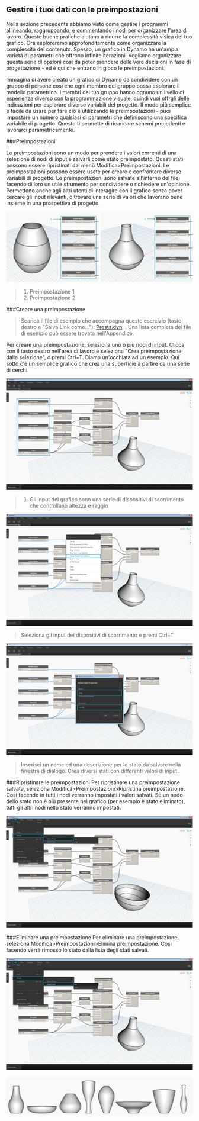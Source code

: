 ## Gestire i tuoi dati con le preimpostazioni

Nella sezione precedente abbiamo visto come gestire i programmi allineando, raggruppando, e commentando i nodi per organizzare l'area di lavoro. Queste buone pratiche aiutano a ridurre la complessità visica del tuo grafico. Ora esploreremo approfonditamente come organizzare la complessità del contenuto. Spesso, un grafico in Dynamo ha un'ampia varietà di parametri che offrono infinite iterazioni. Vogliamo organizzare questa serie di opzioni così da poter prendere delle vere decisioni in fase di progettazione - ed è qui che entrano in gioco le preimpostazioni.

Immagina di avere creato un grafico di Dynamo da condividere con un gruppo di persone così che ogni membro del gruppo possa esplorare il modello parametrico. I membri del tuo gruppo hanno ognuno un livello di esperienza diverso con la programmazione visuale, quindi vuoi offrgli delle indicazioni per esplorare diverse variabili del progetto. Il modo più semplice e facile da usare per fare ciò è utilizzando le preimpostazioni - puoi impostare un numero qualsiasi di parametri che definiscono una specifica variabile di progetto. Questo ti permette di ricaricare schemi precedenti e lavorarci parametricamente.

###Preimpostazioni

Le preimpostazioni sono un modo per prendere i valori correnti di una selezione di nodi di input e salvarli come stato preimpostato. Questi stati possono essere ripristinati dal menù Modifica>Preimpostazioni. Le preimpostazioni possono essere usate per creare e confrontare diverse variabili di progetto. Le preimpostazioni sono salvate all'interno del file, facendo di loro un utile strumento per condividere o richiedere un'opinione. Permettono anche agli altri utenti di interagire con il grafico senza dover cercare gli input rilevanti, o trovare una serie di valori che lavorano bene insieme in una prospettiva di progetto.

![](images/3-5/presetsA.png)
>1. Preimpostazione 1
>2. Preimpostazione 2

###Creare una preimpostazione

>Scarica il file di esempio che accompagna questo esercizio (tasto destro e "Salva Link come..."): [Prests.dyn](datasets/3-5/Presets.dyn). . Una lista completa dei file di esempio può essere trovata nell'Appendice.

Per creare una preimpostazione, seleziona uno o più nodi di input. Clicca con il tasto destro nell'area di lavoro e seleziona "Crea preimpostazione dalla selezione", o premi Ctrl+T.
Diamo un'occhiata ad un esempio. Qui sotto c'è un semplice grafico che crea una superficie a partire da una serie di cerchi.

![Create Preset](images/3-5/presetsB.png)
>1. Gli input del grafico sono una serie di dispositivi di scorrimento che controllano altezza e raggio

![Create Preset](images/3-5/presetsC.png)
>Seleziona gli input dei dispositivi di scorrimento e premi Ctrl+T

![Create Preset](images/3-5/presetsD.png)
>Inserisci un nome ed una descrizione per lo stato da salvare nella finestra di dialogo. Crea diversi stati con differenti valori di input.

###Ripristinare le preimpostazioni
Per ripristinare una preimpostazione salvata, seleziona Modifica>Preimpostazioni>Ripristina preimpostazione. Così facendo in tutti i nodi verranno impostati i valori salvati. Se un nodo dello stato non è più presente nel grafico (per esempio è stato eliminato), tutti gli altri nodi nello stato verranno impostati. 


![Restoring Presets](images/3-5/presetsE.png)

###Eliminare una preimpostazione
Per eliminare una preimpostazione, seleziona Modifica>Preimpostazioni>Elimina preimpostazione. Così facendo verrà rimosso lo stato dalla lista degli stati salvati.

![Deleting Presets](images/3-5/presetsF.png)

![](images/3-5/presets07.png)
